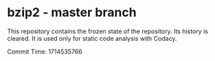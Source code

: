 # bzip2 - master branch

This repository contains the frozen state of the repository.
Its history is cleared. It is used only for static code
analysis with Codacy.

Commit Time: 1714535766